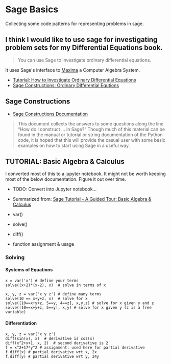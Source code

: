 # Sage Basics

Collecting some code patterns for representing problems in sage.


## I think I would like to use sage for investigating problem sets for my Differential Equations book.

> You can use Sage to investigate ordinary differential equations.

It uses Sage's interface to [Maxima](http://maxima.sourceforge.net/) a Computer Algebra System.

- [Tutorial: How to Investigate Ordinary Differential Equations](http://doc.sagemath.org/html/en/tutorial/tour_algebra.html#solving-differential-equations)
- [Sage Constructions: Ordinary Differential Equtions](http://doc.sagemath.org/html/en/constructions/calculus.html#ordinary-differential-equations)


## Sage Constructions

* [Sage Constructions Documentation](http://doc.sagemath.org/html/en/constructions/)

> This document collects the answers to some questions along the line “How do I construct … in Sage?” Though much of this material can be found in the manual or tutorial or string documentation of the Python code, it is hoped that this will provide the casual user with some basic examples on how to start using Sage in a useful way.


## TUTORIAL: Basic Algebra & Calculus

I converted most of this to a jupyter notebook. It might not be worth keeping most of the below documentation. Figure it out over time.

- TODO: Convert into Jupyter notebook...
- Summarized from: [Sage Tutorial - A Guided Tour: Basic Algebra & Calculus](http://doc.sagemath.org/html/en/tutorial/tour_algebra.html)

- var()
- solve()
- diff()
- function assignment & usage

### Solving


#### Systems of Equations

```
x = var('x') # define your terms
solve((x+2)*(x-2), x)  # solve in terms of x

x, y, z = var('x y z') # define many terms
solve(10 == x+y+z, x)  # solve for x
solve([10==x+y+z, 5==y, 4==z], x,y,z) # solve for x given y and z
solve([10==x+y+z, 5==y], x,y) # solve for x given y (z is a free variable)
```

#### Differentiation

```
x, y, z = var('x y z')
diff(sin(x), x)  # derivative is cos(x)
diff(x^2+x+1, x, 2)  # second derivative is 2
f = x^2+17*y^2 # assignment: used here for partial derivative
f.diff(x) # partial derivative wrt x, 2x
f.diff(y) # partial derivative wrt y, 34y
```

####

